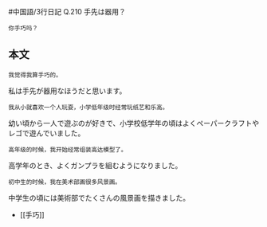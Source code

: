 #中国語/3行日記
Q.210 手先は器用？
```zh-cn
你手巧吗？
```
## 本文
```zh-cn
我觉得我算手巧的。
```
私は手先が器用なほうだと思います。
```zh-cn
我从小就喜欢一个人玩耍，小学低年级时经常玩纸艺和乐高。
```
幼い頃から一人で遊ぶのが好きで、小学校低学年の頃はよくペーパークラフトやレゴで遊んでいました。
```zh-cn
高年级的时候，我开始经常组装高达模型了。
```
高学年のとき、よくガンプラを組むようになりました。
```zh-cn
初中生的时候，我在美术部画很多风景画。
```
中学生の頃には美術部でたくさんの風景画を描きました。

- [[手巧]]
